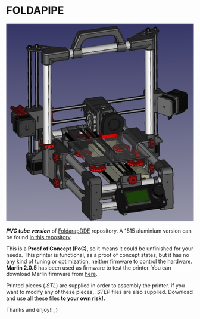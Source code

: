 # FOLDAPIPE

![3D view of Foldarap Pipe](docs/pics/foldapipe-00.jpg)

***PVC tube version*** of [FoldarapDDE](https://github.com/isidorogv/foldarapDDE) repository. A 1515 aluminium version can be found [in this repository](https://github.com/isidorogv/minifolda).

This is a **Proof of Concept (PoC)**, so it means it could be unfinished for your needs. This printer is functional, as a proof of concept states, but it has no any kind of tuning or optimization, neither firmware to control the hardware. **Marlin 2.0.5** has been used as firmware to test the printer. You can download Marlin firmware from [here](https://marlinfw.org/).

Printed pieces (_.STL_) are supplied in order to assembly the printer. If you want to modify any of these pieces, _.STEP_ files are also supplied. Download and use all these files **to your own risk!.**

Thanks and enjoy!! ;)